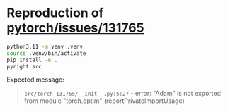 # Reproduction of [pytorch/issues/131765](https://github.com/pytorch/pytorch/issues/131765)

```bash
python3.11 -m venv .venv
source .venv/bin/activate
pip install -e .
pyright src
```

Expected message:

> `src/torch_131765/__init__.py:5:27` - error: "Adam" is not exported from module "torch.optim" (reportPrivateImportUsage)
